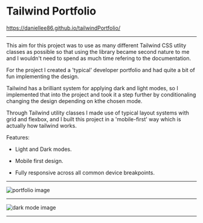 # Tailwind Portfolio

https://daniellee86.github.io/tailwindPortfolio/

---

This aim for this project was to use as many different Tailwind CSS utlity classes as possible so that using the library became second nature to me and I wouldn't need to spend as much time refering to the documentation.

For the project I created a 'typical' developer portfolio and had quite a bit of fun implementing the design.

Tailwind has a brilliant system for applying dark and light modes, so I implemented that into the project and took it a step further by conditionaling changing the design depending on kthe chosen mode.

Through Tailwind utility classes I made use of typical layout systems with grid and flexbox, and I built this project in a 'mobile-first' way which is actually how tailwind works.

Features:

- Light and Dark modes.

- Mobile first design.

- Fully responsive across all common device breakpoints.

---

<img src="./public/one.png" alt="portfolio image">

---

<img src="./public/two.png" alt="dark mode image">

---
